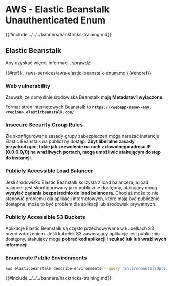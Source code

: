# AWS - Elastic Beanstalk Unauthenticated Enum

{{#include ../../../banners/hacktricks-training.md}}

## Elastic Beanstalk

Aby uzyskać więcej informacji, sprawdź:

{{#ref}}
../aws-services/aws-elastic-beanstalk-enum.md
{{#endref}}

### Web vulnerability

Zauważ, że domyślnie środowiska Beanstalk mają **Metadatav1 wyłączone**.

Format stron internetowych Beanstalk to **`https://<webapp-name>-env.<region>.elasticbeanstalk.com/`**

### Insecure Security Group Rules

Źle skonfigurowane zasady grupy zabezpieczeń mogą narażać instancje Elastic Beanstalk na publiczny dostęp. **Zbyt liberalne zasady przychodzące, takie jak zezwolenie na ruch z dowolnego adresu IP (0.0.0.0/0) na wrażliwych portach, mogą umożliwić atakującym dostęp do instancji**.

### Publicly Accessible Load Balancer

Jeśli środowisko Elastic Beanstalk korzysta z load balancera, a load balancer jest skonfigurowany jako publicznie dostępny, atakujący mogą **wysyłać żądania bezpośrednio do load balancera**. Chociaż może to nie stanowić problemu dla aplikacji internetowych, które mają być publicznie dostępne, może to być problem dla aplikacji lub środowisk prywatnych.

### Publicly Accessible S3 Buckets

Aplikacje Elastic Beanstalk są często przechowywane w kubełkach S3 przed wdrożeniem. Jeśli kubełek S3 zawierający aplikację jest publicznie dostępny, atakujący mogą **pobrać kod aplikacji i szukać luk lub wrażliwych informacji**.

### Enumerate Public Environments
```bash
aws elasticbeanstalk describe-environments --query 'Environments[?OptionSettings[?OptionName==`aws:elbv2:listener:80:defaultProcess` && contains(OptionValue, `redirect`)]].{EnvironmentName:EnvironmentName, ApplicationName:ApplicationName, Status:Status}' --output table
```
{{#include ../../../banners/hacktricks-training.md}}
